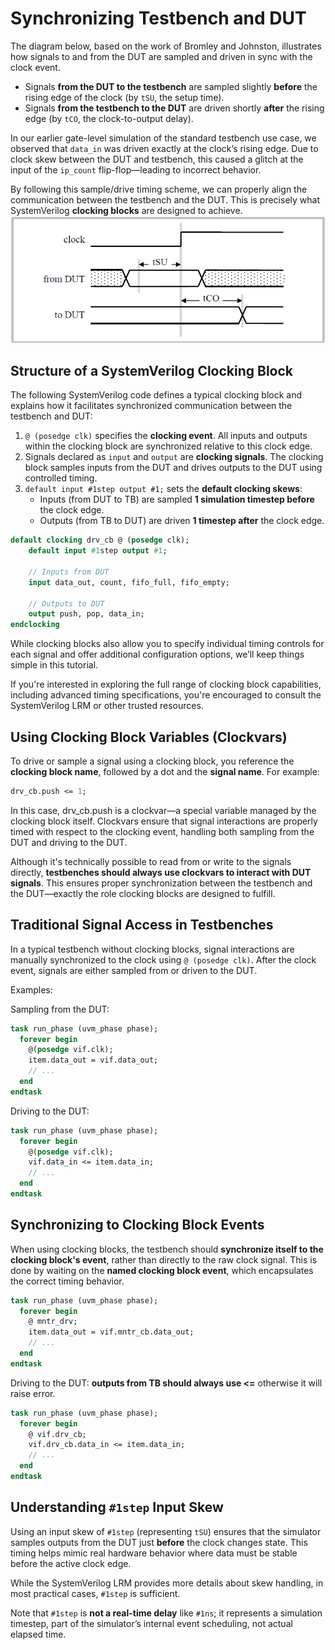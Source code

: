 # Synchronizing Testbench and DUT 

The diagram below, based on the work of Bromley and Johnston, illustrates how signals to and from the DUT are sampled and driven in sync with the clock event. 

- Signals **from the DUT to the testbench** are sampled slightly **before** the rising edge of the clock (by `tSU`, the setup time).
- Signals **from the testbench to the DUT** are driven shortly **after** the rising edge (by `tCO`, the clock-to-output delay).

In our earlier gate-level simulation of the standard testbench use case, we observed that `data_in` was driven exactly at the clock’s rising edge. Due to clock skew between the DUT and testbench, this caused a glitch at the input of the `ip_count` flip-flop—leading to incorrect behavior.

By following this sample/drive timing scheme, we can properly align the communication between the testbench and the DUT. This is precisely what SystemVerilog **clocking blocks** are designed to achieve.
![Synchronous sampling and driving](/figures/synchronous_sampling_and_driving.png)

## Structure of a SystemVerilog Clocking Block

The following SystemVerilog code defines a typical clocking block and explains how it facilitates synchronized communication between the testbench and DUT:

1. `@ (posedge clk)` specifies the **clocking event**. All inputs and outputs within the clocking block are synchronized relative to this clock edge.
2. Signals declared as `input` and `output` are **clocking signals**. The clocking block samples inputs from the DUT and drives outputs to the DUT using controlled timing.
3. `default input #1step output #1;` sets the **default clocking skews**:
   - Inputs (from DUT to TB) are sampled **1 simulation timestep before** the clock edge.
   - Outputs (from TB to DUT) are driven **1 timestep after** the clock edge.

```systemverilog
default clocking drv_cb @ (posedge clk);
    default input #1step output #1;
    
    // Inputs from DUT
    input data_out, count, fifo_full, fifo_empty;
    
    // Outputs to DUT
    output push, pop, data_in;
endclocking
```

While clocking blocks also allow you to specify individual timing controls for each signal and offer additional configuration options, we’ll keep things simple in this tutorial. 

If you're interested in exploring the full range of clocking block capabilities, including advanced timing specifications, you're encouraged to consult the SystemVerilog LRM or other trusted resources.

## Using Clocking Block Variables (Clockvars)

To drive or sample a signal using a clocking block, you reference the **clocking block name**, followed by a dot and the **signal name**. For example:

```systemverilog
drv_cb.push <= 1;
```
In this case, drv_cb.push is a clockvar—a special variable managed by the clocking block itself. Clockvars ensure that signal interactions are properly timed with respect to the clocking event, handling both sampling from the DUT and driving to the DUT.

Although it's technically possible to read from or write to the signals directly, **testbenches should always use clockvars to interact with DUT signals**. This ensures proper synchronization between the testbench and the DUT—exactly the role clocking blocks are designed to fulfill.

## Traditional Signal Access in Testbenches

In a typical testbench without clocking blocks, signal interactions are manually synchronized to the clock using `@ (posedge clk)`. After the clock event, signals are either sampled from or driven to the DUT.

Examples:

Sampling from the DUT:

```systemverilog
task run_phase (uvm_phase phase);
  forever begin
    @(posedge vif.clk);
    item.data_out = vif.data_out;
    // ...
  end
endtask
```

Driving to the DUT:

```systemverilog
task run_phase (uvm_phase phase);
  forever begin
    @(posedge vif.clk);
    vif.data_in <= item.data_in;
    // ...
  end
endtask
```

## Synchronizing to Clocking Block Events

When using clocking blocks, the testbench should **synchronize itself to the clocking block's event**, rather than directly to the raw clock signal. This is done by waiting on the **named clocking block event**, which encapsulates the correct timing behavior.

```systemverilog
task run_phase (uvm_phase phase);
  forever begin
    @ mntr_drv;
    item.data_out = vif.mntr_cb.data_out;
    // ...
  end
endtask
```

Driving to the DUT:
**outputs from TB should always use <=** otherwise it will raise error.
```systemverilog
task run_phase (uvm_phase phase);
  forever begin
    @ vif.drv_cb;
    vif.drv_cb.data_in <= item.data_in;
    // ...
  end
endtask
```

## Understanding `#1step` Input Skew

Using an input skew of `#1step` (representing `tSU`) ensures that the simulator samples outputs from the DUT just **before** the clock changes state. This timing helps mimic real hardware behavior where data must be stable before the active clock edge.

While the SystemVerilog LRM provides more details about skew handling, in most practical cases, `#1step` is sufficient.

Note that `#1step` is **not a real-time delay** like `#1ns`; it represents a simulation timestep, part of the simulator’s internal event scheduling, not actual elapsed time.



































